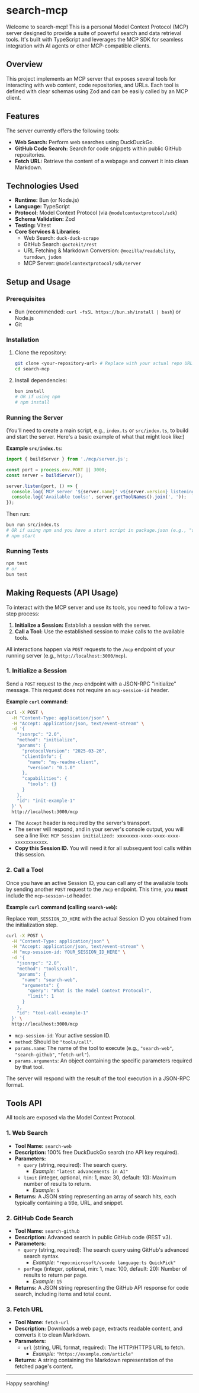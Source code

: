 # search-mcp

Welcome to search-mcp! This is a personal Model Context Protocol (MCP) server designed to provide a suite of powerful search and data retrieval tools. It's built with TypeScript and leverages the MCP SDK for seamless integration with AI agents or other MCP-compatible clients.

## Overview

This project implements an MCP server that exposes several tools for interacting with web content, code repositories, and URLs. Each tool is defined with clear schemas using Zod and can be easily called by an MCP client.

## Features

The server currently offers the following tools:

*   **Web Search:** Perform web searches using DuckDuckGo.
*   **GitHub Code Search:** Search for code snippets within public GitHub repositories.
*   **Fetch URL:** Retrieve the content of a webpage and convert it into clean Markdown.

## Technologies Used

*   **Runtime:** Bun (or Node.js)
*   **Language:** TypeScript
*   **Protocol:** Model Context Protocol (via `@modelcontextprotocol/sdk`)
*   **Schema Validation:** Zod
*   **Testing:** Vitest
*   **Core Services & Libraries:**
    *   Web Search: `duck-duck-scrape`
    *   GitHub Search: `@octokit/rest`
    *   URL Fetching & Markdown Conversion: `@mozilla/readability`, `turndown`, `jsdom`
    *   MCP Server: `@modelcontextprotocol/sdk/server`

## Setup and Usage

### Prerequisites

*   Bun (recommended: `curl -fsSL https://bun.sh/install | bash`) or Node.js
*   Git

### Installation

1.  Clone the repository:
    ```bash
    git clone <your-repository-url> # Replace with your actual repo URL once created
    cd search-mcp
    ```
2.  Install dependencies:
    ```bash
    bun install
    # OR if using npm
    # npm install
    ```

### Running the Server

(You'll need to create a main script, e.g., `index.ts` or `src/index.ts`, to build and start the server. Here's a basic example of what that might look like:)

**Example `src/index.ts`:**
```typescript
import { buildServer } from './mcp/server.js';

const port = process.env.PORT || 3000;
const server = buildServer();

server.listen(port, () => {
  console.log(`MCP server '${server.name}' v${server.version} listening on port ${port}`);
  console.log('Available tools:', server.getToolNames().join(', '));
});
```

Then run:
```bash
bun run src/index.ts
# OR if using npm and you have a start script in package.json (e.g., "start": "bun src/index.ts")
# npm start
```

### Running Tests
```bash
npm test
# or
bun test
```

## Making Requests (API Usage)

To interact with the MCP server and use its tools, you need to follow a two-step process:

1.  **Initialize a Session:** Establish a session with the server.
2.  **Call a Tool:** Use the established session to make calls to the available tools.

All interactions happen via `POST` requests to the `/mcp` endpoint of your running server (e.g., `http://localhost:3000/mcp`).

### 1. Initialize a Session

Send a `POST` request to the `/mcp` endpoint with a JSON-RPC "initialize" message. This request does not require an `mcp-session-id` header.

**Example `curl` command:**

```bash
curl -X POST \
  -H "Content-Type: application/json" \
  -H "Accept: application/json, text/event-stream" \
  -d '{
    "jsonrpc": "2.0",
    "method": "initialize",
    "params": {
      "protocolVersion": "2025-03-26",
      "clientInfo": {
        "name": "my-readme-client",
        "version": "0.1.0"
      },
      "capabilities": {
        "tools": {}
      }
    },
    "id": "init-example-1"
  }' \
  http://localhost:3000/mcp
```

*   The `Accept` header is required by the server's transport.
*   The server will respond, and in your server's console output, you will see a line like: `MCP Session initialized: xxxxxxxx-xxxx-xxxx-xxxx-xxxxxxxxxxxx`.
*   **Copy this Session ID.** You will need it for all subsequent tool calls within this session.

### 2. Call a Tool

Once you have an active Session ID, you can call any of the available tools by sending another `POST` request to the `/mcp` endpoint. This time, you **must** include the `mcp-session-id` header.

**Example `curl` command (calling `search-web`):**

Replace `YOUR_SESSION_ID_HERE` with the actual Session ID you obtained from the initialization step.

```bash
curl -X POST \
  -H "Content-Type: application/json" \
  -H "Accept: application/json, text/event-stream" \
  -H "mcp-session-id: YOUR_SESSION_ID_HERE" \
  -d '{
    "jsonrpc": "2.0",
    "method": "tools/call",
    "params": {
      "name": "search-web",
      "arguments": {
        "query": "What is the Model Context Protocol?",
        "limit": 1
      }
    },
    "id": "tool-call-example-1"
  }' \
  http://localhost:3000/mcp
```

*   `mcp-session-id`: Your active session ID.
*   `method`: Should be `"tools/call"`.
*   `params.name`: The name of the tool to execute (e.g., `"search-web"`, `"search-github"`, `"fetch-url"`).
*   `params.arguments`: An object containing the specific parameters required by that tool.

The server will respond with the result of the tool execution in a JSON-RPC format.

## Tools API

All tools are exposed via the Model Context Protocol.

### 1. Web Search

*   **Tool Name:** `search-web`
*   **Description:** 100% free DuckDuckGo search (no API key required).
*   **Parameters:**
    *   `query` (string, required): The search query.
        *   *Example:* `"latest advancements in AI"`
    *   `limit` (integer, optional, min: 1, max: 30, default: 10): Maximum number of results to return.
        *   *Example:* `5`
*   **Returns:** A JSON string representing an array of search hits, each typically containing a title, URL, and snippet.

### 2. GitHub Code Search

*   **Tool Name:** `search-github`
*   **Description:** Advanced search in public GitHub code (REST v3).
*   **Parameters:**
    *   `query` (string, required): The search query using GitHub's advanced search syntax.
        *   *Example:* `"repo:microsoft/vscode language:ts QuickPick"`
    *   `perPage` (integer, optional, min: 1, max: 100, default: 20): Number of results to return per page.
        *   *Example:* `15`
*   **Returns:** A JSON string representing the GitHub API response for code search, including items and total count.

### 3. Fetch URL

*   **Tool Name:** `fetch-url`
*   **Description:** Downloads a web page, extracts readable content, and converts it to clean Markdown.
*   **Parameters:**
    *   `url` (string, URL format, required): The HTTP/HTTPS URL to fetch.
        *   *Example:* `"https://example.com/article"`
*   **Returns:** A string containing the Markdown representation of the fetched page's content.

---

Happy searching!
